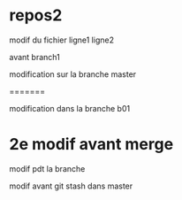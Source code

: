 # repos2
modif du fichier
ligne1
ligne2

avant branch1

modification sur la branche master

=======

modification dans la branche b01


2e modif avant merge
=======
modif pdt la branche

modif avant git stash dans master
